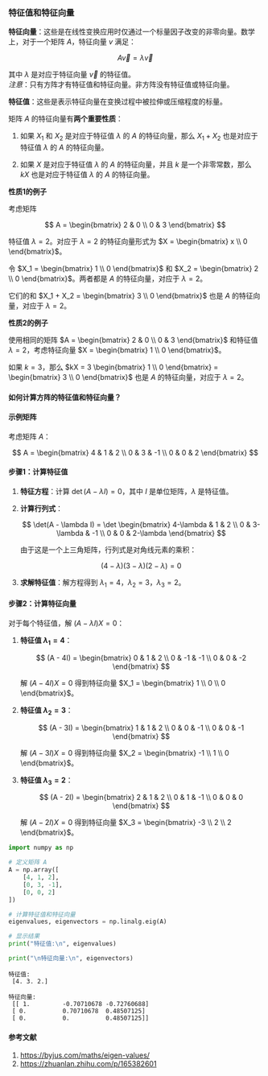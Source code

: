 ### 特征值和特征向量

**特征向量**：这些是在线性变换应用时仅通过一个标量因子改变的非零向量。数学上，对于一个矩阵 $A$，特征向量 $v$ 满足：

$$
A\vec{v}=\lambda\vec{v}
$$

其中 $\lambda$ 是对应于特征向量 $\vec{v}$ 的特征值。  
*注意*：只有方阵才有特征值和特征向量。非方阵没有特征值或特征向量。

**特征值**：这些是表示特征向量在变换过程中被拉伸或压缩程度的标量。

矩阵 $A$ 的特征向量有**两个重要性质**：

1. 如果 $X_1$ 和 $X_2$ 是对应于特征值 $\lambda$ 的 $A$ 的特征向量，那么 $X_1 + X_2$ 也是对应于特征值 $\lambda$ 的 $A$ 的特征向量。

2. 如果 $X$ 是对应于特征值 $\lambda$ 的 $A$ 的特征向量，并且 $k$ 是一个非零常数，那么 $kX$ 也是对应于特征值 $\lambda$ 的 $A$ 的特征向量。

**性质1的例子**

考虑矩阵   

$$
A = \begin{bmatrix} 
2 & 0 \\ 
0 & 3 
\end{bmatrix}
$$ 

特征值 $\lambda = 2$。对应于 $\lambda = 2$ 的特征向量形式为 $X = \begin{bmatrix} x \\ 0 \end{bmatrix}$。

令 $X_1 = \begin{bmatrix} 1 \\ 0 \end{bmatrix}$ 和 $X_2 = \begin{bmatrix} 2 \\ 0 \end{bmatrix}$。两者都是 $A$ 的特征向量，对应于 $\lambda = 2$。

它们的和 $X_1 + X_2 = \begin{bmatrix} 3 \\ 0 \end{bmatrix}$ 也是 $A$ 的特征向量，对应于 $\lambda = 2$。

**性质2的例子**

使用相同的矩阵 $A = \begin{bmatrix} 2 & 0 \\ 0 & 3 \end{bmatrix}$ 和特征值 $\lambda = 2$，考虑特征向量 $X = \begin{bmatrix} 1 \\ 0 \end{bmatrix}$。

如果 $k = 3$，那么 $kX = 3 \begin{bmatrix} 1 \\ 0 \end{bmatrix} = \begin{bmatrix} 3 \\ 0 \end{bmatrix}$ 也是 $A$ 的特征向量，对应于 $\lambda = 2$。

#### 如何计算方阵的特征值和特征向量？

#### 示例矩阵

考虑矩阵 $A$：

$$ 
A = \begin{bmatrix} 
4 & 1 & 2 \\ 
0 & 3 & -1 \\ 
0 & 0 & 2 
\end{bmatrix} 
$$

#### 步骤1：计算特征值

1. **特征方程**：计算 $\det(A - \lambda I) = 0$，其中 $I$ 是单位矩阵，$\lambda$ 是特征值。

2. **计算行列式**：

   $$
   \det(A - \lambda I) = \det \begin{bmatrix} 
   4-\lambda & 1 & 2 \\ 
   0 & 3-\lambda & -1 \\ 
   0 & 0 & 2-\lambda 
   \end{bmatrix} 
   $$

   由于这是一个上三角矩阵，行列式是对角线元素的乘积：

   $$
   (4-\lambda)(3-\lambda)(2-\lambda) = 0
   $$

3. **求解特征值**：解方程得到 $\lambda_1 = 4$，$\lambda_2 = 3$，$\lambda_3 = 2$。

#### 步骤2：计算特征向量

对于每个特征值，解 $(A - \lambda I)X = 0$：

1. **特征值 $\lambda_1 = 4$**：

   $$
   (A - 4I) = \begin{bmatrix} 
   0 & 1 & 2 \\ 
   0 & -1 & -1 \\ 
   0 & 0 & -2 
   \end{bmatrix} 
   $$

   解 $(A - 4I)X = 0$ 得到特征向量 $X_1 = \begin{bmatrix} 1 \\ 0 \\ 0 \end{bmatrix}$。

2. **特征值 $\lambda_2 = 3$**：

   $$
   (A - 3I) = \begin{bmatrix} 
   1 & 1 & 2 \\ 
   0 & 0 & -1 \\ 
   0 & 0 & -1 
   \end{bmatrix} 
   $$

   解 $(A - 3I)X = 0$ 得到特征向量 $X_2 = \begin{bmatrix} -1 \\ 1 \\ 0 \end{bmatrix}$。

3. **特征值 $\lambda_3 = 2$**：

   $$
   (A - 2I) = \begin{bmatrix} 
   2 & 1 & 2 \\ 
   0 & 1 & -1 \\ 
   0 & 0 & 0 
   \end{bmatrix} 
   $$

   解 $(A - 2I)X = 0$ 得到特征向量 $X_3 = \begin{bmatrix} -3 \\ 2 \\ 2 \end{bmatrix}$。

```python
import numpy as np

# 定义矩阵 A
A = np.array([
    [4, 1, 2],
    [0, 3, -1],
    [0, 0, 2]
])

# 计算特征值和特征向量
eigenvalues, eigenvectors = np.linalg.eig(A)

# 显示结果
print("特征值:\n", eigenvalues)

print("\n特征向量:\n", eigenvectors)
```

    特征值:
     [4. 3. 2.]
    
    特征向量:
     [[ 1.         -0.70710678 -0.72760688]
     [ 0.          0.70710678  0.48507125]
     [ 0.          0.          0.48507125]]
    

#### 参考文献
1. https://byjus.com/maths/eigen-values/
2. https://zhuanlan.zhihu.com/p/165382601